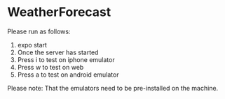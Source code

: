 # WeatherForecast

Please run as follows: 

1) expo start
2) Once the server has started
3) Press i to test on iphone emulator
4) Press w to test on web
5) Press a to test on android emulator

Please note: That the emulators need to be pre-installed on the machine. 

